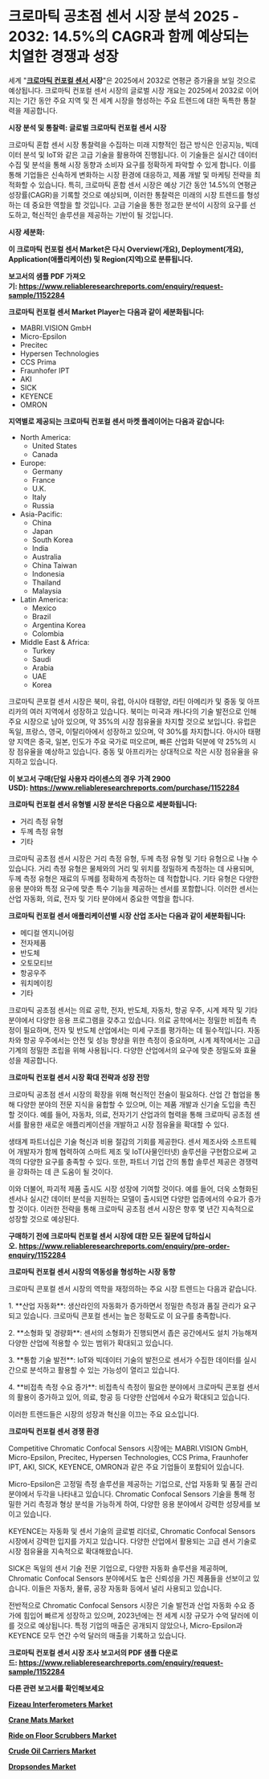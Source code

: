 <p><h1>크로마틱 공초점 센서 시장 분석 2025 - 2032: 14.5%의 CAGR과 함께 예상되는 치열한 경쟁과 성장</h1></p><p>세계 "<strong><a href="https://www.reliableresearchreports.com/chromatic-confocal-sensors-r1152284?utm_campaign=106&utm_medium=8&utm_source=Github&utm_content=ia&utm_term=18022025&utm_id=chromatic-confocal-sensors">크로마틱 컨포컬 센서&nbsp;</a></strong><strong>시장</strong>"은 2025에서 2032로 연평균 증가율을 보일 것으로 예상됩니다. 크로마틱 컨포컬 센서 시장의 글로벌 시장 개요는 2025에서 2032로 이어지는 기간 동안 주요 지역 및 전 세계 시장을 형성하는 주요 트렌드에 대한 독특한 통찰력을 제공합니다.</p>
<p><strong>시장 분석 및 통찰력: 글로벌 크로마틱 컨포컬 센서 시장</strong></p>
<p><p>크로마틱 혼합 센서 시장 통찰력을 수집하는 미래 지향적인 접근 방식은 인공지능, 빅데이터 분석 및 IoT와 같은 고급 기술을 활용하여 진행됩니다. 이 기술들은 실시간 데이터 수집 및 분석을 통해 시장 동향과 소비자 요구를 정확하게 파악할 수 있게 합니다. 이를 통해 기업들은 신속하게 변화하는 시장 환경에 대응하고, 제품 개발 및 마케팅 전략을 최적화할 수 있습니다. 특히, 크로마틱 혼합 센서 시장은 예상 기간 동안 14.5%의 연평균 성장률(CAGR)을 기록할 것으로 예상되며, 이러한 통찰력은 미래의 시장 트렌드를 형성하는 데 중요한 역할을 할 것입니다. 고급 기술을 통한 정교한 분석이 시장의 요구를 선도하고, 혁신적인 솔루션을 제공하는 기반이 될 것입니다.</p><a href="%7CAUTHORITHY_DOMAIN_URL%7C?utm_campaign=106&utm_medium=8&utm_source=Github&utm_content=ia&utm_term=18022025&utm_id=chromatic-confocal-sensors"></a></p>
<p><strong>시장 세분화:</strong></p>
<p><strong>이 크로마틱 컨포컬 센서 Market은 다시 Overview(개요), Deployment(개요), Application(애플리케이션) 및 Region(지역)으로 분류됩니다.</strong></p>
<p><strong>보고서의 샘플 PDF 가져오기:&nbsp;<a href="https://www.reliableresearchreports.com/enquiry/request-sample/1152284?utm_campaign=106&utm_medium=8&utm_source=Github&utm_content=ia&utm_term=18022025&utm_id=chromatic-confocal-sensors">https://www.reliableresearchreports.com/enquiry/request-sample/1152284</a></strong><strong></strong></p>
<p><strong>크로마틱 컨포컬 센서 Market Player는 다음과 같이 세분화됩니다:</strong></p>
<p><ul><li>MABRI.VISION GmbH</li><li>Micro-Epsilon</li><li>Precitec</li><li>Hypersen Technologies</li><li>CCS Prima</li><li>Fraunhofer IPT</li><li>AKI</li><li>SICK</li><li>KEYENCE</li><li>OMRON</li></ul></p>
<p><strong>지역별로 제공되는 크로마틱 컨포컬 센서 마켓 플레이어는 다음과 같습니다:</strong></p>
<p><ul>
    <li>
        North America:
        <ul>
            <li>United States</li>
            <li>Canada</li>
        </ul>
    </li>
    <li>
        Europe:
        <ul>
            <li>Germany</li>
            <li>France</li>
            <li>U.K.</li>
            <li>Italy</li>
            <li>Russia</li>
        </ul>
    </li>
    <li>
        Asia-Pacific:
        <ul>
            <li>China</li>
            <li>Japan</li>
            <li>South Korea</li>
            <li>India</li>
            <li>Australia</li>
            <li>China Taiwan</li>
            <li>Indonesia</li>
            <li>Thailand</li>
            <li>Malaysia</li>
        </ul>
    </li>
    <li>
        Latin America:
        <ul>
            <li>Mexico</li>
            <li>Brazil</li>
            <li>Argentina Korea</li>
            <li>Colombia</li>
        </ul>
    </li>
    <li>
        Middle East & Africa:
        <ul>
            <li>Turkey</li>
            <li>Saudi</li>
            <li>Arabia</li>
            <li>UAE</li>
            <li>Korea</li>
        </ul>
    </li>
    </ul></p>
<p><p>크로마틱 콘포컬 센서 시장은 북미, 유럽, 아시아 태평양, 라틴 아메리카 및 중동 및 아프리카의 여러 지역에서 성장하고 있습니다. 북미는 미국과 캐나다의 기술 발전으로 인해 주요 시장으로 남아 있으며, 약 35%의 시장 점유율을 차지할 것으로 보입니다. 유럽은 독일, 프랑스, 영국, 이탈리아에서 성장하고 있으며, 약 30%를 차지합니다. 아시아 태평양 지역은 중국, 일본, 인도가 주요 국가로 떠오르며, 빠른 산업화 덕분에 약 25%의 시장 점유율을 예상하고 있습니다. 중동 및 아프리카는 상대적으로 작은 시장 점유율을 유지하고 있습니다.</p></p>
<p><strong>이 보고서 구매(단일 사용자 라이센스의 경우 가격 2900 USD):&nbsp;<a href="https://www.reliableresearchreports.com/purchase/1152284?utm_campaign=106&utm_medium=8&utm_source=Github&utm_content=ia&utm_term=18022025&utm_id=chromatic-confocal-sensors">https://www.reliableresearchreports.com/purchase/1152284</a></strong></p>
<p><strong>크로마틱 컨포컬 센서 유형별 시장 분석은 다음으로 세분화됩니다:</strong></p>
<p><ul><li>거리 측정 유형</li><li>두께 측정 유형</li><li>기타</li></ul></p>
<p><p>크로마틱 공초점 센서 시장은 거리 측정 유형, 두께 측정 유형 및 기타 유형으로 나눌 수 있습니다. 거리 측정 유형은 물체와의 거리 및 위치를 정밀하게 측정하는 데 사용되며, 두께 측정 유형은 재료의 두께를 정확하게 측정하는 데 적합합니다. 기타 유형은 다양한 응용 분야와 특정 요구에 맞춘 특수 기능을 제공하는 센서를 포함합니다. 이러한 센서는 산업 자동화, 의료, 전자 및 기타 분야에서 중요한 역할을 합니다.</p></p>
<p><strong>크로마틱 컨포컬 센서 애플리케이션별 시장 산업 조사는 다음과 같이 세분화됩니다:</strong></p>
<p><ul><li>메디컬 엔지니어링</li><li>전자제품</li><li>반도체</li><li>오토모티브</li><li>항공우주</li><li>워치메이킹</li><li>기타</li></ul></p>
<p><p>크로마틱 공초점 센서는 의료 공학, 전자, 반도체, 자동차, 항공 우주, 시계 제작 및 기타 분야에서 다양한 응용 프로그램을 갖추고 있습니다. 의료 공학에서는 정밀한 비접촉 측정이 필요하며, 전자 및 반도체 산업에서는 미세 구조를 평가하는 데 필수적입니다. 자동차와 항공 우주에서는 안전 및 성능 향상을 위한 측정이 중요하며, 시계 제작에서는 고급 기계의 정밀한 조립을 위해 사용됩니다. 다양한 산업에서의 요구에 맞춘 정밀도와 효율성을 제공합니다.</p></p>
<p><strong>크로마틱 컨포컬 센서 시장 확대 전략과 성장 전망</strong></p>
<p><p>크로마틱 공초점 센서 시장의 확장을 위해 혁신적인 전술이 필요하다. 산업 간 협업을 통해 다양한 분야의 전문 지식을 융합할 수 있으며, 이는 제품 개발과 신기술 도입을 촉진할 것이다. 예를 들어, 자동차, 의료, 전자기기 산업과의 협력을 통해 크로마틱 공초점 센서를 활용한 새로운 애플리케이션을 개발하고 시장 점유율을 확대할 수 있다.</p><p>생태계 파트너십은 기술 혁신과 비용 절감의 기회를 제공한다. 센서 제조사와 소프트웨어 개발자가 함께 협력하여 스마트 제조 및 IoT(사물인터넷) 솔루션을 구현함으로써 고객의 다양한 요구를 충족할 수 있다. 또한, 파트너 기업 간의 통합 솔루션 제공은 경쟁력을 강화하는 데 큰 도움이 될 것이다.</p><p>이와 더불어, 파괴적 제품 출시도 시장 성장에 기여할 것이다. 예를 들어, 더욱 소형화된 센서나 실시간 데이터 분석을 지원하는 모델이 출시되면 다양한 업종에서의 수요가 증가할 것이다. 이러한 전략을 통해 크로마틱 공초점 센서 시장은 향후 몇 년간 지속적으로 성장할 것으로 예상된다.</p></p>
<p><strong>구매하기 전에 크로마틱 컨포컬 센서 시장에 대한 모든 질문에 답하십시오.&nbsp;<a href="https://www.reliableresearchreports.com/enquiry/pre-order-enquiry/1152284?utm_campaign=106&utm_medium=8&utm_source=Github&utm_content=ia&utm_term=18022025&utm_id=chromatic-confocal-sensors">https://www.reliableresearchreports.com/enquiry/pre-order-enquiry/1152284</a></strong><strong></strong></p>
<p><strong>크로마틱 컨포컬 센서 시장의 역동성을 형성하는 시장 동향</strong></p>
<p><p>크로마틱 콘포컬 센서 시장의 역학을 재정의하는 주요 시장 트렌드는 다음과 같습니다.</p><p>1. **산업 자동화**: 생산라인의 자동화가 증가하면서 정밀한 측정과 품질 관리가 요구되고 있습니다. 크로마틱 콘포컬 센서는 높은 정확도로 이 요구를 충족합니다.</p><p>2. **소형화 및 경량화**: 센서의 소형화가 진행되면서 좁은 공간에서도 설치 가능해져 다양한 산업에 적용할 수 있는 범위가 확대되고 있습니다.</p><p>3. **통합 기술 발전**: IoT와 빅데이터 기술의 발전으로 센서가 수집한 데이터를 실시간으로 분석하고 활용할 수 있는 가능성이 열리고 있습니다.</p><p>4. **비접촉 측정 수요 증가**: 비접촉식 측정이 필요한 분야에서 크로마틱 콘포컬 센서의 활용이 증가하고 있어, 의료, 항공 등 다양한 산업에서 수요가 확대되고 있습니다. </p><p>이러한 트렌드들은 시장의 성장과 혁신을 이끄는 주요 요소입니다.</p></p>
<p><strong>크로마틱 컨포컬 센서 경쟁 환경</strong></p>
<p><p>Competitive Chromatic Confocal Sensors 시장에는 MABRI.VISION GmbH, Micro-Epsilon, Precitec, Hypersen Technologies, CCS Prima, Fraunhofer IPT, AKI, SICK, KEYENCE, OMRON과 같은 주요 기업들이 포함되어 있습니다.</p><p>Micro-Epsilon은 고정밀 측정 솔루션을 제공하는 기업으로, 산업 자동화 및 품질 관리 분야에서 두각을 나타내고 있습니다. Chromatic Confocal Sensors 기술을 통해 정밀한 거리 측정과 형상 분석을 가능하게 하여, 다양한 응용 분야에서 강력한 성장세를 보이고 있습니다.</p><p>KEYENCE는 자동화 및 센서 기술의 글로벌 리더로, Chromatic Confocal Sensors 시장에서 강력한 입지를 가지고 있습니다. 다양한 산업에서 활용되는 고급 센서 기술로 시장 점유율을 지속적으로 확대해왔습니다.</p><p>SICK은 독일의 센서 기술 전문 기업으로, 다양한 자동화 솔루션을 제공하며, Chromatic Confocal Sensors 분야에서도 높은 신뢰성을 가진 제품들을 선보이고 있습니다. 이들은 자동차, 물류, 공장 자동화 등에서 널리 사용되고 있습니다.</p><p>전반적으로 Chromatic Confocal Sensors 시장은 기술 발전과 산업 자동화 수요 증가에 힘입어 빠르게 성장하고 있으며, 2023년에는 전 세계 시장 규모가 수억 달러에 이를 것으로 예상됩니다. 특정 기업의 매출은 공개되지 않았으나, Micro-Epsilon과 KEYENCE 모두 연간 수억 달러의 매출을 기록하고 있습니다.</p></p>
<p><strong>크로마틱 컨포컬 센서 시장 조사 보고서의 PDF 샘플 다운로드:&nbsp;<a href="https://www.reliableresearchreports.com/enquiry/request-sample/1152284?utm_campaign=106&utm_medium=8&utm_source=Github&utm_content=ia&utm_term=18022025&utm_id=chromatic-confocal-sensors">https://www.reliableresearchreports.com/enquiry/request-sample/1152284</a></strong></p>
<p><strong></strong></p>
<p><strong></strong></p>
<p><strong></strong></p>
<p><strong></strong></p>
<p><strong>다른 관련 보고서를 확인해보세요</strong></p>
<p><strong><p><a href="https://github.com/penglatilles/Market-Research-Report-List-1/blob/main/fizeau-interferometers-market.md?utm_campaign=106&utm_medium=8&utm_source=Github&utm_content=ia&utm_term=18022025&utm_id=chromatic-confocal-sensors">Fizeau Interferometers Market</a></p><p><a href="https://github.com/agdonthisa/Market-Research-Report-List-1/blob/main/crane-mats-market.md?utm_campaign=106&utm_medium=8&utm_source=Github&utm_content=ia&utm_term=18022025&utm_id=chromatic-confocal-sensors">Crane Mats Market</a></p><p><a href="https://github.com/saaindosya/Market-Research-Report-List-1/blob/main/ride-on-floor-scrubbers-market.md?utm_campaign=106&utm_medium=8&utm_source=Github&utm_content=ia&utm_term=18022025&utm_id=chromatic-confocal-sensors">Ride on Floor Scrubbers Market</a></p><p><a href="https://github.com/akaalahk/Market-Research-Report-List-1/blob/main/crude-oil-carriers-market.md?utm_campaign=106&utm_medium=8&utm_source=Github&utm_content=ia&utm_term=18022025&utm_id=chromatic-confocal-sensors">Crude Oil Carriers Market</a></p><p><a href="https://github.com/ternainglin/Market-Research-Report-List-1/blob/main/dropsondes-market.md?utm_campaign=106&utm_medium=8&utm_source=Github&utm_content=ia&utm_term=18022025&utm_id=chromatic-confocal-sensors">Dropsondes Market</a></p></strong></p>